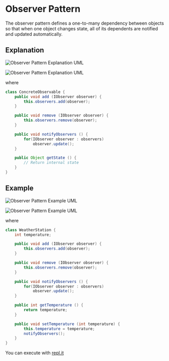 # Observer Pattern

The observer pattern defines a one-to-many dependency between objects so that when one object changes state, all of its dependents are notified and updated automatically.

## Explanation

![Observer Pattern Explanation UML](http://www.plantuml.com/plantuml/proxy?src=https://raw.githubusercontent.com/nsanitate/desing-pattern/master/observer/doc/explanation/class.puml)

![Observer Pattern Explanation UML](http://www.plantuml.com/plantuml/proxy?src=https://raw.githubusercontent.com/nsanitate/desing-pattern/master/observer/doc/explanation/sequence.puml)

where

```java
class ConcreteObservable {
    public void add (IObserver observer) {
        this.observers.add(observer);
    }

    public void remove (IObserver observer) {
        this.observers.remove(observer);
    }

    public void notifyObservers () {
        for(IObserver observer : observers)
            observer.update();
    }

    public Object getState () {
        // Return internal state
    }
}
```

## Example

![Observer Pattern Example UML](http://www.plantuml.com/plantuml/proxy?src=https://raw.githubusercontent.com/nsanitate/desing-pattern/master/observer/doc/example/class.puml)

![Observer Pattern Example UML](http://www.plantuml.com/plantuml/proxy?src=https://raw.githubusercontent.com/nsanitate/desing-pattern/master/observer/doc/example/sequence.puml)

where

```java
class WeatherStation {
    int temperature;

    public void add (IObserver observer) {
        this.observers.add(observer);
    }

    public void remove (IObserver observer) {
        this.observers.remove(observer);
    }

    public void notifyObservers () {
        for(IObserver observer : observers)
            observer.update();
    }

    public int getTemperature () {
        return temperature;
    }

    public void setTemperature (int temperature) {
        this.temperature = temperature;
        notifyObservers();
    }
}
```

You can execute with [repl.it](https://repl.it/@nsanitate/Observer-Pattern)